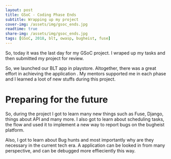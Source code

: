 ```yaml
---
layout: post
title: GSoC - Coding Phase Ends
subtitle: Wrapping up my project
cover-img: /assets/img/gsoc_ends.jpg
readtime: true
share-img: /assets/img/gsoc_ends.jpg
tags: [GSoC, 2018, blt, owasp, bugheist, fuse]
---
```


So, today it was the last day for my GSoC project. I wraped up my tasks and then submitted my project for review. 

So, we launched our BLT app in playstore. Altogether, there was a great effort in achieving the application . My mentors supported me in each phase and I learned a loot of new stuffs during this project.

# Preparing for the future #

So, during the project I got to learn many new things such as Fuse, Django, things about API and many more. I also got to learn about scheduling tasks, the flow and used it to implement a new way to report bugs on the bugheist platform.

Also, I got to learn about Bug hunts and most importantly why are they necessary in the current tech era. A application can be looked in from many perspective, and can be debugged more effieciently this way.
